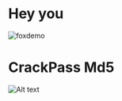# Hey you
![foxdemo](https://raw.githubusercontent.com/foxdemo/foxdemo.github.io/master/assets/images/avatar.png)
# CrackPass Md5
![Alt text](https://github.com/SHathi28/Ethical-Hacking-Python-Scripts/blob/master/README_Screenshots/md5Brute_Screenshot.png?raw=true)

